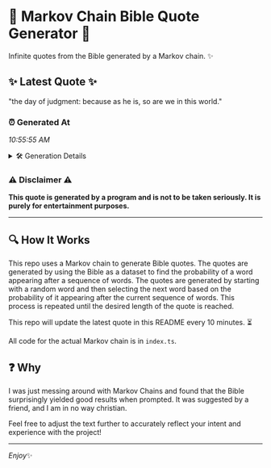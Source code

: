 # 📖 Markov Chain Bible Quote Generator 📖

Infinite quotes from the Bible generated by a Markov chain. ✨

## ✨ Latest Quote ✨
"the day of judgment: because as he is, so are we in this world."

### ⏰ Generated At
*10:55:55 AM*

<details>
    <summary>🛠️ Generation Details</summary>
    <p>
        <strong>🌱 Seed:</strong> the<br>
        <strong>🔄 Iterations:</strong> 13<br>
        <strong>📜 Context History:</strong><br>[ the ]: day<br>[ the, day ]: of<br>[ the, day, of ]: judgment:<br>[ the, day, of, judgment: ]: because<br>[ the, day, of, judgment:, because ]: as<br>[ the, day, of, judgment:, because, as ]: he<br>[ day, of, judgment:, because, as, he ]: is,<br>[ of, judgment:, because, as, he, is, ]: so<br>[ judgment:, because, as, he, is,, so ]: are<br>[ because, as, he, is,, so, are ]: we<br>[ as, he, is,, so, are, we ]: in<br>[ he, is,, so, are, we, in ]: this<br>[ is,, so, are, we, in, this ]: world.<br>
    </p>
</details>

### ⚠️ Disclaimer ⚠️
**This quote is generated by a program and is not to be taken seriously. It is purely for entertainment purposes.**

---

## 🔍 How It Works

This repo uses a Markov chain to generate Bible quotes. The quotes are generated by using the Bible as a dataset to find the probability of a word appearing after a sequence of words. The quotes are generated by starting with a random word and then selecting the next word based on the probability of it appearing after the current sequence of words. This process is repeated until the desired length of the quote is reached.

This repo will update the latest quote in this README every 10 minutes. ⏳

All code for the actual Markov chain is in `index.ts`.

## ❓ Why

I was just messing around with Markov Chains and found that the Bible surprisingly yielded good results when prompted. 
It was suggested by a friend, and I am in no way christian.

Feel free to adjust the text further to accurately reflect your intent and experience with the project!

---

*Enjoy*✨
